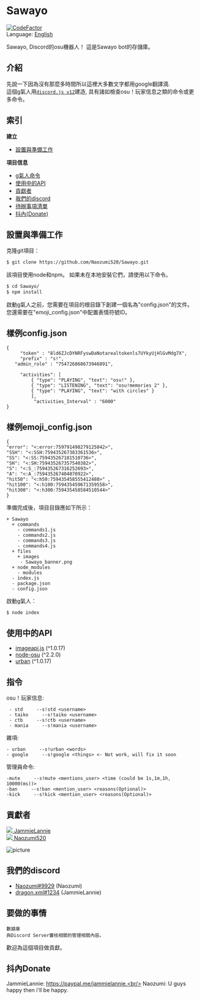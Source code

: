 

# Sawayo
[![CodeFactor](https://www.codefactor.io/repository/github/naozumi520/sawayo/badge)](https://www.codefactor.io/repository/github/naozumi520/sawayo)  
Language: [English](https://github.com/Naozumi520/Sawayo)

Sawayo, Discord的osu機器人！
這是Sawayo bot的存儲庫。

## 介紹
先說一下因為沒有那麼多時間所以這裡大多數文字都用google翻譯滴.  
這個g氣人用[`discord.js v12`](https://discord.js.org/#/docs/main/v12/general/welcome)建造, 具有諸如檢查osu！玩家信息之類的命令或更多命令。
## 索引

**建立**
- [設置與準備工作](https://github.com/Naozumi520/Sawayo/blob/master/README_tc.md#設置與準備工作)

**項目信息**
- [g氣人命令](https://github.com/Naozumi520/Sawayo/blob/master/README_tc.md#指令)
- [使用中的API](https://github.com/Naozumi520/Sawayo/blob/master/README_tc.md#使用中的api)
- [貢獻者](https://github.com/Naozumi520/Sawayo/blob/master/README_tc.md#貢獻者)
- [我們的discord](https://github.com/Naozumi520/Sawayo/blob/master/README_tc.md#我們的discord)
- [待辦事項清單](https://github.com/Naozumi520/Sawayo/blob/master/README_tc.md#要做的事情)
- [抖內(Donate)](https://github.com/Naozumi520/Sawayo/blob/master/README_tc.md#抖內donate)

## 設置與準備工作
克隆git項目：
```bash
$ git clone https://github.com/Naozumi520/Sawayo.git
```
該項目使用node和npm。 如果未在本地安裝它們，請使用以下命令。
```bash
$ cd Sawayo/
$ npm install
```
啟動g氣人之前，您需要在項目的根目錄下創建一個名為"config.json"的文件。
您還需要在"emoji_config.json"中配置表情符號ID。
## 樣例config.json
	{
         "token" : "8ld6ZJcDYNRFyswDaNotarealtokenls7UYkyUjHlGvMdg7X", 
         "prefix" : "s!",
	   "admin_role" : "754726868673946891",
	 
         "activities": [
             { "type": "PLAYING", "text": "osu!" },
             { "type": "LISTENING", "text": "osu!memories 2" },
             { "type": "PLAYING", "text": "with circles" }
             ],
              "activities_Interval" : "6000"
	}
## 樣例emoji_config.json
    {
    "error": "<:error:759791498279125042>",
    "SSH": "<:SSH:759435267383361536>",
    "SS": "<:SS:759435267181510736>",
    "SH": "<:SH:759435267357540382>",
    "S": "<:S_:759435267316252693>",
    "A": "<:A_:759435267404070922>",
    "hit50": "<:h50:759435458555412480>" ,
    "hit100": "<:h100:759435459671359558>",
    "hit300": "<:h300:759435458584510544>"
    }

準備完成後，項目目錄應如下所示：
```
+ Sawayo
  + commands
    - commands1.js
    - commands2.js
    - commands3.js
    - commands4.js
  + files
    + images
     - Sawayo_banner.png
  + node_modules
    - modules
  - index.js
  - package.json 
  - config.json
```

啟動g氣人：
```bash
$ node index
```

## 使用中的API
- [imageapi.js](https://www.npmjs.com/package/imageapi.js) (^1.0.17)
- [node-osu](https://www.npmjs.com/package/node-osu) (^2.2.0)
- [urban](https://www.npmjs.com/package/urban) (^1.0.17)

## 指令  
osu！玩家信息:
```
 - std     --s!std <username>
 - taiko     --s!taiko <username>
 - ctb     --s!ctb <username>
 - mania     --s!mania <username>
```
雜項:
```
- urban     --s!urban <words>
- google     --s!google <things> <- Not work, will fix it soon
```
管理員命令:
```
-mute     --s!mute <mentions_user> <time (could be 1s,1m,1h, 10000(ms))>
-ban     --s!ban <mention_user> <reasons(Optional)>
-kick     --s!kick <mention_user> <reasons(Optional)>
```
 

## 貢獻者
[![](https://github.com/JammieLannie.png?size=50)  JammieLannie](https://github.com/JammieLannie)  
[![](https://github.com/Naozumi520.png?size=50)  Naozumi520](https://github.com/Naozumi520)

![picture](files/images/Sawayo_banner.png)

## 我們的discord
- [Naozumi#9929](https://discord.com/users/752146392553881660) (Naozumi)
- [dragon.xml#1234](https://discord.com/users/468069720105680896) (JammieLannie)

## 要做的事情
```
數據庫
與Discord Server審核相關的管理相關內容。
```
歡迎為這個項目做貢獻。

## 抖內Donate
JammieLannie: https://paypal.me/jammielannie.<br/>
Naozumi: U guys happy then i'll be happy.
